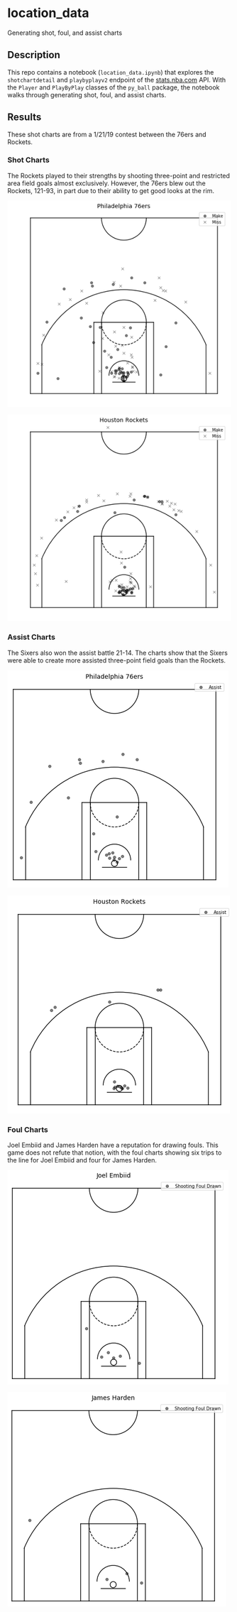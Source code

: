 # location_data
Generating shot, foul, and assist charts

## Description

This repo contains a notebook (`location_data.ipynb`) that explores the `shotchartdetail` and `playbyplayv2` endpoint of the [stats.nba.com](https://stats.nba.com) API. With the `Player` and `PlayByPlay` classes of the `py_ball` package, the notebook walks through generating shot, foul, and assist charts.

## Results

These shot charts are from a 1/21/19 contest between the 76ers and Rockets.

### Shot Charts

The Rockets played to their strengths by shooting three-point and restricted area field goals almost exclusively. However, the 76ers blew out the Rockets, 121-93, in part due to their ability to get good looks at the rim.

![](images/76ers.png)

![](images/rockets.png)

### Assist Charts

The Sixers also won the assist battle 21-14. The charts show that the Sixers were able to create more assisted three-point field goals than the Rockets.

![](images/76ers_ast.png)

![](images/rockets_ast.png)

### Foul Charts

Joel Embiid and James Harden have a reputation for drawing fouls. This game does not refute that notion, with the foul charts showing six trips to the line for Joel Embiid and four for James Harden.

![](images/embiid_fouls.png)

![](images/harden_fouls.png)

